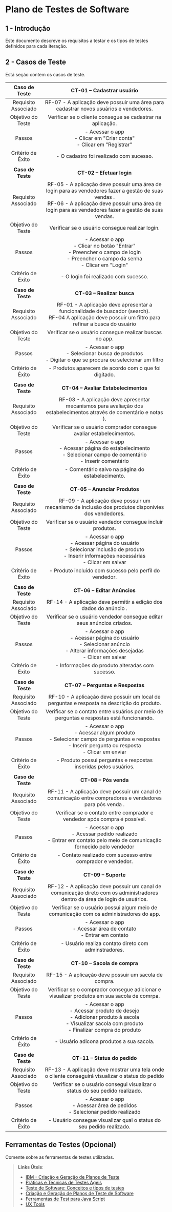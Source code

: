 # Plano de Testes de Software

## 1 - Introdução

Este documento descreve os requisitos a testar e os  tipos de testes definidos para cada iteração.

## 2 - Casos de Teste
Está seção contem os casos de teste.

 
| **Caso de Teste** 	| **CT-01 – Cadastrar usuário** 	|
|:---:	|:---:	|
|	Requisito Associado 	| RF-07 - A aplicação deve possuir uma área para cadastrar novos usuários e vendedores. |
| Objetivo do Teste 	| Verificar se o cliente consegue se cadastrar na aplicação. |
| Passos 	| - Acessar o app <br>  - Clicar em "Criar conta" <br> - Clicar em "Registrar" |
|Critério de Êxito | - O cadastro foi realizado com sucesso. |
|  	|  	|
| **Caso de Teste** 	| **CT-02 – Efetuar login**	|
|Requisito Associado | RF-05	- A aplicação deve possuir uma área de login para as vendedores fazer a gestão de suas vendas	. <br>RF-06 - A aplicação deve possuir uma área de login para as vendedores fazer a gestão de suas vendas. |
| Objetivo do Teste 	| Verificar se o usuário consegue realizar login. |
| Passos 	| - Acessar o app <br> - Clicar no botão "Entrar" <br> - Preencher o campo de login  <br> - Preencher o campo da senha <br> - Clicar em "Login" |
|Critério de Êxito | - O login foi realizado com sucesso. |
|  	|  	|
| **Caso de Teste** 	| **CT-03 – Realizar busca**	|
|Requisito Associado | RF-01	- A aplicação deve apresentar a funcionalidade de buscador (search). <br> RF-04	A aplicação deve possuir um filtro para refinar a busca do usuário |
| Objetivo do Teste 	| Verificar se o usuário consegue realizar buscas no app. |
| Passos 	| - Acessar o app <br> - Selecionar busca de produtos <br> - Digitar o que se procura ou selecionar um filtro|
|Critério de Êxito | - Produtos aparecem de acordo com o que foi digitado. |
|  	|  	|
| **Caso de Teste** 	| **CT-04 – Avaliar Estabelecimentos**	|
|Requisito Associado | RF-03	- A aplicação deve apresentar mecanismos para avaliação dos estabelecimentos através de comentário e notas	). |
| Objetivo do Teste 	| Verificar se o usuário comprador consegue avaliar estabelecimentos. |
| Passos 	| - Acessar o app <br> - Acessar página do estabelecimento <br> - Selecionar campo de comentário <br> - Inserir comentário |
|Critério de Êxito | - Comentário salvo na página do estabelecimento. |
|  	|  	|
| **Caso de Teste** 	| **CT-05 – Anunciar Produtos**	|
|Requisito Associado | RF-09	- A aplicação deve possuir um mecanismo de inclusão dos produtos disponívies dos vendedores. |
| Objetivo do Teste 	| Verificar se o usuário vendedor consegue incluir produtos. |
| Passos 	| - Acessar o app <br> - Acessar página do usuário <br> - Selecionar inclusão de produto <br> - Inserir informações necessárias <br> - Clicar em salvar |
|Critério de Êxito | - Produto incluído com sucesso pelo perfil do vendedor. |
|  	|  	|
| **Caso de Teste** 	| **CT-06 – Editar Anúncios**	|
|Requisito Associado | RF-14	- A aplicação deve permitir a edição dos dados do anúncio	. |
| Objetivo do Teste 	| Verificar se o usuário vendedor consegue editar seus anúncios criados. |
| Passos 	| - Acessar o app <br> - Acessar página do usuário <br> - Selecionar anúncio <br> - Alterar informações desejadas <br> - Clicar em salvar |
|Critério de Êxito | - Informações do produto alteradas com sucesso. |
|  	|  	|
| **Caso de Teste** 	| **CT-07 – Perguntas e Respostas**	|
|Requisito Associado | RF-10	- A aplicação deve possuir um local de perguntas e resposta na descrição do produto. |
| Objetivo do Teste 	| Verificar se o contato entre usuários por meio de perguntas e respostas está funcionando. |
| Passos 	| - Acessar o app <br> - Acessar algum produto <br> - Selecionar campo de perguntas e respostas <br> - Inserir pergunta ou resposta <br> - Clicar em enviar |
|Critério de Êxito | - Produto possui perguntas e respostas inseridas pelos usuários. |
|  	|  	|
| **Caso de Teste** 	| **CT-08 – Pós venda**	|
|Requisito Associado | RF-11	- A aplicação deve possuir um canal de comunicação entre compradores e vendedores para pós venda	. |
| Objetivo do Teste 	| Verificar se o contato entre comprador e vendedor após compra é possível. |
| Passos 	| - Acessar o app <br> - Acessar pedido realizado <br> - Entrar em contato pelo meio de comunicação fornecido pelo vendedor <br> |
|Critério de Êxito | - Contato realizado com sucesso entre comprador e vendedor. |
|  	|  	|
| **Caso de Teste** 	| **CT-09 – Suporte**	|
|Requisito Associado | RF-12	- A aplicação deve possuir um canal de comunicação direto com os administradores dentro da área de login de usuários. |
| Objetivo do Teste 	| Verificar se o usuário possui algum meio de comunicação com os administradores do app. |
| Passos 	| - Acessar o app <br> - Acessar área de contato <br> - Entrar em contato |
|Critério de Êxito | - Usuário realiza contato direto com adminstradores. |
|  	|  	|
| **Caso de Teste** 	| **CT-10 – Sacola de compra**	|
|Requisito Associado | RF-15	- A aplicação deve possuir um sacola de compra. |
| Objetivo do Teste 	| Verificar se o comprador consegue adicionar e visualizar produtos em sua sacola de comrpa. |
| Passos 	| - Acessar o app <br> - Acessar produto de desejo <br> - Adicionar produto à sacola <br> - Visualizar sacola com produto <br> - Finalizar compra do produto |
|Critério de Êxito | - Usuário adicona produtos a sua sacola. |
|  	|  	|
| **Caso de Teste** 	| **CT-11 – Status do pedido**	|
|Requisito Associado | RF-13	- A aplicação deve mostrar uma tela onde o cliente conseguirá visualizar o status do pedido |
| Objetivo do Teste 	| Verificar se o usuário consegui visualizar o status do seu pedido realizado. |
| Passos 	| - Acessar o app <br> - Acessar área de pedidos <br> - Selecionar pedido realizado |
|Critério de Êxito | - Usuário consegue visualizar qual o status do seu pedido realizado. |





## Ferramentas de Testes (Opcional)

Comente sobre as ferramentas de testes utilizadas.
 
> **Links Úteis**:
> - [IBM - Criação e Geração de Planos de Teste](https://www.ibm.com/developerworks/br/local/rational/criacao_geracao_planos_testes_software/index.html)
> - [Práticas e Técnicas de Testes Ágeis](http://assiste.serpro.gov.br/serproagil/Apresenta/slides.pdf)
> -  [Teste de Software: Conceitos e tipos de testes](https://blog.onedaytesting.com.br/teste-de-software/)
> - [Criação e Geração de Planos de Teste de Software](https://www.ibm.com/developerworks/br/local/rational/criacao_geracao_planos_testes_software/index.html)
> - [Ferramentas de Test para Java Script](https://geekflare.com/javascript-unit-testing/)
> - [UX Tools](https://uxdesign.cc/ux-user-research-and-user-testing-tools-2d339d379dc7)
